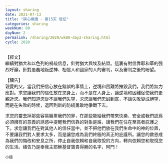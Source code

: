 ```yaml
---
layout: sharing
date: 2021-07-13
title: "耕心禱讀 - 第15天 信任"
categories: sharing
weekNum: 80
dayNum: 2
permalink: /sharing/2020/wk80-day2-sharing.html
cycle: 2020
---
```


【經文】  
繼續對猶大和以色列的禍哉信息，針對猶大與埃及結盟。這裏有對信靠耶和華的强烈呼籲，針對愚蠢地叛逆神、相信人和國家的人的審判，以及審判之後的盼望。

【禱告】  
親愛的父，當我們把信心放在錯誤的事情上，逆境和困難將摧毀我們，我們將無力應對。求您讓我們的信任放在您身上，而不是在人身上，讓逆境和困難促使我們更親近您。我們知道您從不讓我們失望，求您讓我們忠誠到底，不讓失敗變成絕望，而是在失敗的時候，退回到新的防綫勇敢地爭戰下去。

求您的靈去掉那些容易纏累我們的罪，在那些能給我們帶來快樂、安全或我們認爲必須擁有的意義的誘惑中提醒我們信靠的對象是誰，讓我們在住在至高者庇護之下。求您讓我們在對其他人的信任當中，並不把他們放在我們生命中的神的位置，不要讓我們對人要求太多，而是讓您成為我們終極的真正的庇護所。讓您的救恩成為我們的悔改和安息之所，停止自我依賴和自我取悅的方向，轉向依賴您和取悅您的生活。禱告乃是奉我主耶穌基督寶貴得勝的名字，阿門！

`小錢`
